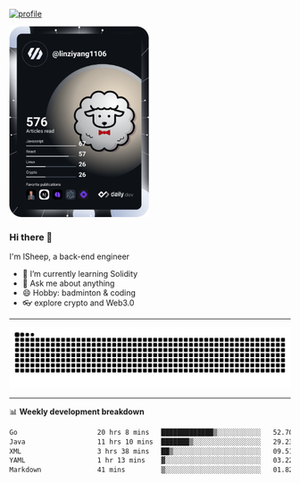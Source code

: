 [![profile](https://user-images.githubusercontent.com/54968314/208005045-e4b42f3b-833d-4242-bfcc-e764865553a2.svg)](https://www.calligrapher.ai/)

<a href="https://app.daily.dev/linziyang1106"><img src="/devcard.png" width="250" alt="ISheep's Dev Card"/></a>

### Hi there 🐏

I'm ISheep, a back-end engineer

- 🔭 I’m currently learning Solidity
- 💬 Ask me about anything
- 😄 Hobby: badminton & coding
- 👓 explore crypto and Web3.0

-------

![](https://raw.githubusercontent.com/ISheepp/ISheepp/output/github-contribution-grid-snake.svg)

-------

📊 **Weekly development breakdown**
<!--START_SECTION:waka-->

```txt
Go                    20 hrs 8 mins   █████████████▒░░░░░░░░░░░   52.70 %
Java                  11 hrs 10 mins  ███████▒░░░░░░░░░░░░░░░░░   29.23 %
XML                   3 hrs 38 mins   ██▒░░░░░░░░░░░░░░░░░░░░░░   09.51 %
YAML                  1 hr 13 mins    ▓░░░░░░░░░░░░░░░░░░░░░░░░   03.22 %
Markdown              41 mins         ▒░░░░░░░░░░░░░░░░░░░░░░░░   01.82 %
```

<!--END_SECTION:waka-->
